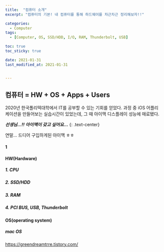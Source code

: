 ```yaml
---
title:  "컴퓨터 소개"
excerpt: "컴퓨터의 기본! 내 컴퓨터를 통해 하드웨어를 차근차근 정리해보자!!"

categories:
  - Computer
tags:
  - [Computer, OS, SSD/HDD, I/O, RAM, Thunderbolt, USB]

toc: true
toc_sticky: true

date: 2021-01-31
last_modified_at: 2021-01-31


---
```

<style>
  .centered {text-align: center;}
</style>
## 컴퓨터 = HW + OS + Apps + Users
2020년 한국폴리텍대학에서 IT를 공부할 수 있는 기회를 얻었다. 과정 중 iOS 어플리케이션을 만들어보는 실습시간이 있었는데, 그 때 아이맥 디스플레이 성능에 매료됐다.  

***선생님...!! 아이맥이 갖고 싶어요...***
{: .text-center}

연말... 드디어 구입하게된 아이맥 ㅎㅎ
#### 1
#### HW(Hardware)
##### 1. CPU
##### 2. SSD/HDD
##### 3. RAM
##### 4. PCI BUS, USB, Thunderbolt
#### OS(operating system)
##### mac OS

https://greendreamtrre.tistory.com/
